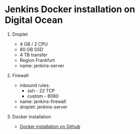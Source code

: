 # Jenkins Docker installation on Digital Ocean

1. Droplet 
    - 4 GB / 2 CPU
    - 80 GB SSD
    - 4 TB transfer
    - Region Frankfurt
    - name: jenkins-server

2. Firewall
    - inbound rules:
        - ssh - 22 TCP
        - custom - 8080 
    - name: jenkins-firewall
    - droplet: jenkins-server

3. Docker installation
    - [Docker installation on Github](https://github.com/tizianoadv/devops_bootcamp/tree/main/2.3%20Containers%20-%20Docker)
